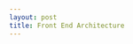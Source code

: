 ```yaml
---
layout: post
title: Front End Architecture
---
```


<div class="gistpost">
	<script src="{{ site.gist_url }}2020-03-03-front-end-architecture.md"></script>
</div>